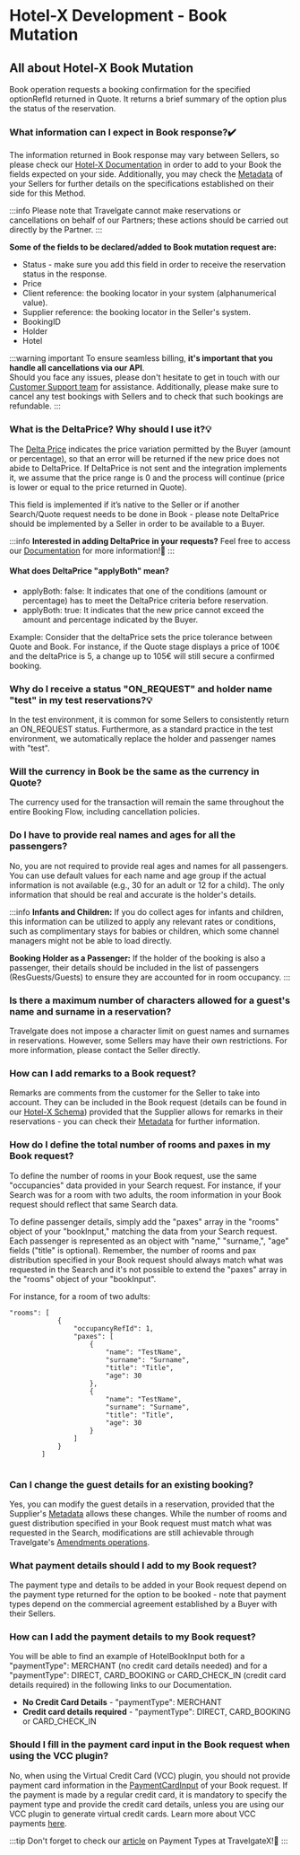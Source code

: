 ﻿---
sidebar_position: 1
---

# Hotel-X Development - Book Mutation

## All about Hotel-X Book Mutation

Book operation requests a booking confirmation for the specified optionRefId returned in Quote. It returns a brief summary of the option plus the status of the reservation.

### What information can I expect in Book response?✔️
The information returned in Book response may vary between Sellers, so please check our [Hotel-X Documentation](/docs/apis/for-buyers/hotel-x-pull-buyers-api/quickstart) in order to add to your Book the fields expected on your side. Additionally, you may check the [Metadata](/kb/our-products/are-you-a-buyer/our-methods/static-content/hotel-x-metadata-query) of your Sellers for further details on the specifications established on their side for this Method.

:::info
Please note that Travelgate cannot make reservations or cancellations on behalf of our Partners; these actions should be carried out directly by the Partner.
:::

**Some of the fields to be declared/added to Book mutation request are:**

- Status - make sure you add this field in order to receive the reservation status in the response.
- Price
- Client reference: the booking locator in your system (alphanumerical value).
- Supplier reference: the booking locator in the Seller's system.
- BookingID
- Holder
- Hotel

:::warning important
To ensure seamless billing, **it's important that you handle all cancellations via our API**.  
Should you face any issues, please don't hesitate to get in touch with our [Customer Support team](https://app.travelgate.com/support) for assistance. Additionally, please make sure to cancel any test bookings with Sellers and to check that such bookings are refundable.
:::

### What is the DeltaPrice? Why should I use it?💡

The [Delta Price](/docs/apis/for-buyers/hotel-x-pull-buyers-api/booking-flow/book) indicates the price variation permitted by the Buyer (amount or percentage), so that an error will be returned if the new price does not abide to DeltaPrice. If DeltaPrice is not sent and the integration implements it, we assume that the price range is 0 and the process will continue (price is lower or equal to the price returned in Quote).

This field is implemented if it’s native to the Seller or if another Search/Quote request needs to be done in Book - please note DeltaPrice should be implemented by a Seller in order to be available to a Buyer.

:::info
**Interested in adding DeltaPrice in your requests?** Feel free to access our [Documentation](/docs/apis/for-buyers/hotel-x-pull-buyers-api/booking-flow/book) for more information!🚀
:::
 

#### What does DeltaPrice "applyBoth" mean?

- applyBoth: false: It indicates that one of the conditions (amount or percentage) has to meet the DeltaPrice criteria before reservation.
- applyBoth: true: It indicates that the new price cannot exceed the amount and percentage indicated by the Buyer.  

Example: Consider that the deltaPrice sets the price tolerance between Quote and Book. For instance, if the Quote stage displays a price of 100€ and the deltaPrice is 5, a change up to 105€ will still secure a confirmed booking.


### Why do I receive a status "ON_REQUEST" and holder name "test" in my test reservations?💡

In the test environment, it is common for some Sellers to consistently return an ON_REQUEST status. Furthermore, as a standard practice in the test environment, we automatically replace the holder and passenger names with "test".
### Will the currency in Book be the same as the currency in Quote?
The currency used for the transaction will remain the same throughout the entire Booking Flow, including cancellation policies.

### Do I have to provide real names and ages for all the passengers?
No, you are not required to provide real ages and names for all passengers. You can use default values for each name and age group if the actual information is not available (e.g., 30 for an adult or 12 for a child). The only information that should be real and accurate is the holder's details.

:::info
**Infants and Children:** If you do collect ages for infants and children, this information can be utilized to apply any relevant rates or conditions, such as complimentary stays for babies or children, which some channel managers might not be able to load directly.

**Booking Holder as a Passenger:** If the holder of the booking is also a passenger, their details should be included in the list of passengers (ResGuests/Guests) to ensure they are accounted for in room occupancy.
:::

### Is there a maximum number of characters allowed for a guest's name and surname in a reservation?
Travelgate does not impose a character limit on guest names and surnames in reservations. However, some Sellers may have their own restrictions. For more information, please contact the Seller directly.

### How can I add remarks to a Book request?
Remarks are comments from the customer for the Seller to take into account. They can be included in the Book request (details can be found in our [Hotel-X Schema](https://docs.travelgate.com/playground/)) provided that the Supplier allows for remarks in their reservations - you can check their [Metadata](/kb/our-products/are-you-a-buyer/our-methods/static-content/hotel-x-metadata-query) for further information.

### How do I define the total number of rooms and paxes in my Book request?
To define the number of rooms in your Book request, use the same "occupancies" data provided in your Search request. For instance, if your Search was for a room with two adults, the room information in your Book request should reflect that same Search data.

To define passenger details, simply add the "paxes" array in the "rooms" object of your "bookInput," matching the data from your Search request. Each passenger is represented as an object with "name," "surname,", "age" fields ("title" is optional). Remember, the number of rooms and pax distribution specified in your Book request should always match what was requested in the Search and it's not possible to extend the "paxes" array in the "rooms" object of your "bookInput".

For instance, for a room of two adults:
```
"rooms": [
            {
                "occupancyRefId": 1,
                "paxes": [
                    {
                        "name": "TestName",
                        "surname": "Surname",
                        "title": "Title",
                        "age": 30
                    },
                    {
                        "name": "TestName",
                        "surname": "Surname",
                        "title": "Title",
                        "age": 30
                    }
                ]
            }
        ]
    

```

### Can I change the guest details for an existing booking?
Yes, you can modify the guest details in a reservation, provided that the Supplier's [Metadata](/kb/our-products/are-you-a-buyer/our-methods/static-content/hotel-x-metadata-query) allows these changes. While the number of rooms and guest distribution specified in your Book request must match what was requested in the Search, modifications are still achievable through Travelgate's [Amendments operations](/kb/our-products/are-you-a-buyer/our-methods/booking-management/amendments/what-is-hotel-x-amendments-query).


### What payment details should I add to my Book request?
The payment type and details to be added in your Book request depend on the payment type returned for the option to be booked - note that payment types depend on the commercial agreement established by a Buyer with their Sellers.

### How can I add the payment details to my Book request?
You will be able to find an example of HotelBookInput both for a "paymentType": MERCHANT (no credit card details needed) and for a "paymentType": DIRECT, CARD_BOOKING or CARD_CHECK_IN (credit card details required) in the following links to our Documentation.
- **No Credit Card Details** - "paymentType": MERCHANT
- **Credit card details required** - "paymentType": DIRECT, CARD_BOOKING or CARD_CHECK_IN

### Should I fill in the payment card input in the Book request when using the VCC plugin?
No, when using the Virtual Credit Card (VCC) plugin, you should not provide payment card information in the [PaymentCardInput](/docs/apis/for-buyers/hotel-x-pull-buyers-api/booking-flow/book/#1-input) of your Book request. If the payment is made by a regular credit card, it is mandatory to specify the payment type and provide the credit card details, unless you are using our VCC plugin to generate virtual credit cards. Learn more about VCC payments [here](/kb/our-products/are-you-a-buyer/getting-started-as-a-new-buyer/how-to-activate-vcc-payments/).

 :::tip
 Don't forget to check our [article](/kb/faqs/faqs-price/payment-types-at-tgx) on Payment Types at TravelgateX!🚀
 :::